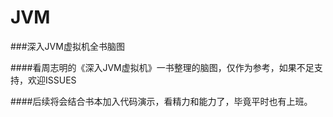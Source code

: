 # JVM

###深入JVM虚拟机全书脑图

####看周志明的《深入JVM虚拟机》一书整理的脑图，仅作为参考，如果不足支持，欢迎ISSUES

####后续将会结合书本加入代码演示，看精力和能力了，毕竟平时也有上班。
